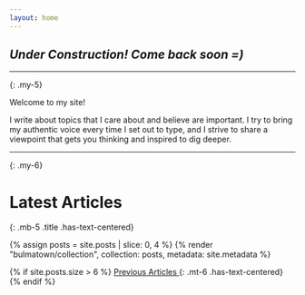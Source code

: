 ```yaml
---
layout: home
---
```


## _Under Construction! Come back soon =)_

----
{: .my-5}

Welcome to my site!

I write about topics that I care about and believe are important. I try to bring my authentic voice every time I set out to type, and I strive to share a viewpoint that gets you thinking and inspired to dig deeper.

----
{: .my-6}

# Latest Articles
{: .mb-5 .title .has-text-centered}

{% assign posts = site.posts | slice: 0, 4 %}
{% render "bulmatown/collection", collection: posts, metadata: site.metadata %}

{% if site.posts.size > 6 %}
  <a href="/posts/" class="button is-primary is-outlined is-small"><span>Previous Articles</span> <span class="icon"><i class="fa fa-arrow-right"></i></span></a>
  {: .mt-6 .has-text-centered}
{% endif %}
